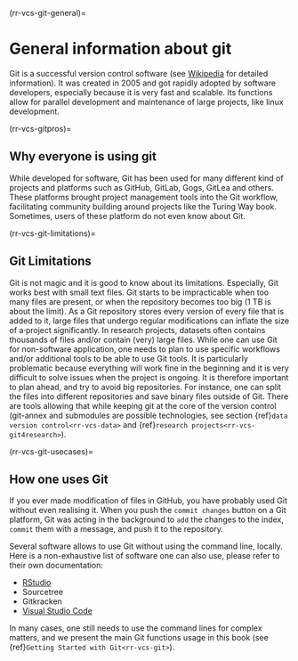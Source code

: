 (rr-vcs-git-general)=
# General information about git

Git is a successful version control software (see [Wikipedia](https://en.wikipedia.org/wiki/Git) for detailed information). It was created in 2005 and got rapidly adopted by software developers, especially because it is very fast and scalable. Its functions allow for parallel development and maintenance of large projects, like linux development.

(rr-vcs-gitpros)=
## Why everyone is using git

While developed for software, Git has been used for many different kind of projects and platforms such as GitHub, GitLab, Gogs, GitLea and others. These platforms brought project management tools into the Git workflow, facilitating community building around projects like the Turing Way book. Sometimes, users of these platform do not even know about Git.

(rr-vcs-git-limitations)=
## Git Limitations

Git is not magic and it is good to know about its limitations. Especially, Git works best with small text files. Git starts to be impracticable when too many files are present, or when the repository becomes too big (1 TB is about the limit). As a Git repository stores every version of every file that is added to it, large files that undergo regular modifications can inflate the size of a·project significantly. In research projects, datasets often contains thousands of files and/or contain (very) large files. While one can use Git for non-software application, one needs to plan to use specific workflows and/or additional tools to be able to use Git tools. It is particularly problematic because everything will work fine in the beginning and it is very difficult to solve issues when the project is ongoing. It is therefore important to plan ahead, and try to avoid big repositories. For instance, one can split the files into different repositories and save binary files outside of Git. There are tools allowing that while keeping git at the core of the version control (git-annex and submodules are possible technologies, see section {ref}`data version control<rr-vcs-data>` and {ref}`research projects<rr-vcs-git4research>`).



(rr-vcs-git-usecases)=
## How one uses Git

If you ever made modification of files in GitHub, you have probably used Git without even realising it. When you push the `commit changes` button on a Git platform, Git was acting in the background to `add` the changes to the index, `commit` them with a message, and push it to the repository.

Several software allows to use Git without using the command line, locally. Here is a non-exhaustive list of software one can also use, please refer to their own documentation:

- [RStudio](https://posit.co/products/open-source/rstudio/)
- Sourcetree
- Gitkracken
- [Visual Studio Code](https://en.wikipedia.org/wiki/Visual_Studio_Code)


In many cases, one still needs to use the command lines for complex matters, and we present the main Git functions usage in this book (see {ref}`Getting Started with Git<rr-vcs-git>`). 